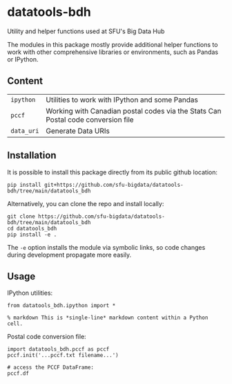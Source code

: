 # datatools-bdh

Utility and helper functions used at SFU's Big Data Hub

The modules in this package mostly provide additional helper functions to work with other comprehensive libraries or environments, such as Pandas or IPython.

## Content

|   |   |
|---|---|
| `ipython` | Utilities to work with IPython and some Pandas  |
| `pccf` | Working with Canadian postal codes via the Stats Can Postal code conversion file |
| `data_uri` | Generate Data URIs |

## Installation

It is possible to install this package directly from its public github location:

`pip install git+https://github.com/sfu-bigdata/datatools-bdh/tree/main/datatools_bdh`

Alternatively, you can clone the repo and install locally:
```
git clone https://github.com/sfu-bigdata/datatools-bdh/tree/main/datatools_bdh
cd datatools_bdh
pip install -e .
```
The `-e` option installs the module via symbolic links, so code changes during development propagate more easily.

## Usage
IPython utilities:
```
from datatools_bdh.ipython import *

% markdown This is *single-line* markdown content within a Python cell.
```

Postal code conversion file:
```
import datatools_bdh.pccf as pccf
pccf.init('...pccf.txt filename...')

# access the PCCF DataFrame:
pccf.df
```
